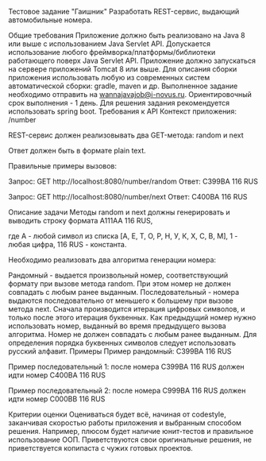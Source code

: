 Тестовое задание "Гаишник"
Разработать REST-сервис, выдающий автомобильные номера.

Общие требования
Приложение должно быть реализовано на Java 8 или выше с использованием Java Servlet API. Допускается использование любого фреймворка/платформы/библиотеки работающего поверх Java Servlet API.
Приложение должно запускаться на сервере приложений Tomcat 8 или выше.
Для описания сборки приложения использовать любую из современных систем автоматической сборки: gradle, maven и др.
Выполненное задание необходимо отправить на wannajavajob@i-novus.ru.
Ориентировочный срок выполнения - 1 день.
Для решения задания рекомендуется использовать spring boot.
Требования к API
Контекст приложения: /number

REST-сервис должен реализовывать два GET-метода: random и next

Ответ должен быть в формате plain text.

Правильные примеры вызовов:

Запрос: GET http://localhost:8080/number/random
Ответ: C399BA 116 RUS

Запрос: GET http://localhost:8080/number/next
Ответ: C400BA 116 RUS

Описание задачи
Методы random и next должны генерировать и выводить строку формата A111AA 116 RUS,

где A - любой символ из списка [А, Е, Т, О, Р, Н, У, К, Х, С, В, М], 1 - любая цифра, 116 RUS - константа.

Необходимо реализовать два алгоритма генерации номера:

Рандомный - выдается произвольный номер, соответствующий формату при вызове метода random. При этом номер не должен совпадать с любым ранее выданным.
Последовательный - номера выдаются последовательно от меньшего к большему при вызове метода next. Сначала производится итерация цифровых символов, и только после этого итерация буквенных. Как предыдущий номер нужно использовать номер, выданный во время предыдущего вызова алгоритма. Номер не должен совпадать с любым ранее выданным. Для определения порядка буквенных символов следует использовать русский алфавит.
Примеры
Пример рандомный: C399BA 116 RUS

Пример последовательный 1: после номера C399BA 116 RUS должен идти номер C400BA 116 RUS

Пример последовательный 2: после номера C999BA 116 RUS должен идти номер C000BB 116 RUS

Критерии оценки
Оцениваться будет всё, начиная от codestyle, заканчивая скоростью работы приложения и выбранным способом решения. Например, плюсом будет наличие юнит-тестов и правильное использование ООП. Приветствуются свои оригинальные решения, не приветствуется копипаста с чужих готовых проектов.